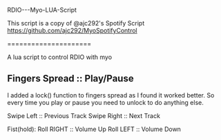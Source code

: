 RDIO---Myo-LUA-Script

This script is a copy of @ajc292's Spotify Script
https://github.com/ajc292/MyoSpotifyControl 

=====================

A lua script to control RDIO with myo



Fingers Spread :: Play/Pause 
------------------------------
 I added a lock() function to fingers spread as I found it worked better. So every time you play or pause you need to unlock to do anything else.

Swipe Left :: Previous Track
Swipe Right :: Next Track

Fist(hold):
    Roll RIGHT :: Volume Up
    Roll LEFT :: Volume Down
